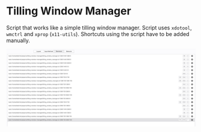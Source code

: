 # Tilling Window Manager

Script that works like a simple tilling window manager. Script uses `xdotool`, `wmctrl` and `xprop` (`x11-utils`). Shortcuts using the script have to be added manually.

![Preview](preview.png)
